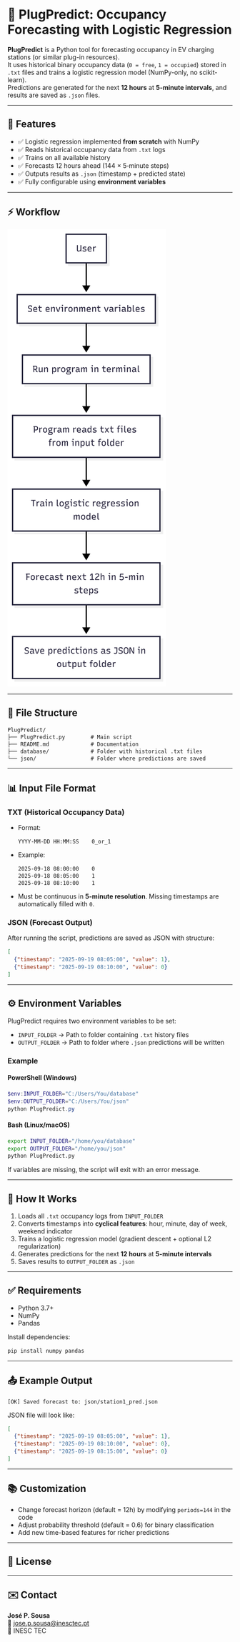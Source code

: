 # 🔌 PlugPredict: Occupancy Forecasting with Logistic Regression

**PlugPredict** is a Python tool for forecasting occupancy in EV charging stations (or similar plug-in resources).  
It uses historical binary occupancy data (`0 = free`, `1 = occupied`) stored in `.txt` files and trains a logistic regression model (NumPy-only, no scikit-learn).  
Predictions are generated for the next **12 hours** at **5-minute intervals**, and results are saved as `.json` files.

---

## 📌 Features

- ✅ Logistic regression implemented **from scratch** with NumPy  
- ✅ Reads historical occupancy data from `.txt` logs  
- ✅ Trains on all available history  
- ✅ Forecasts 12 hours ahead (144 × 5‑minute steps)  
- ✅ Outputs results as `.json` (timestamp + predicted state)  
- ✅ Fully configurable using **environment variables**  

---


## ⚡ Workflow

![PlugPredict Flowchart](docs/flowchart.png)

---

## 📁 File Structure

```
PlugPredict/
├── PlugPredict.py        # Main script
├── README.md             # Documentation
├── database/             # Folder with historical .txt files
└── json/                 # Folder where predictions are saved
```

---

## 📊 Input File Format

### TXT (Historical Occupancy Data)
- Format:  
  ```
  YYYY-MM-DD HH:MM:SS 	 0_or_1
  ```
- Example:
  ```
  2025-09-18 08:00:00    0
  2025-09-18 08:05:00    1
  2025-09-18 08:10:00    1
  ```
- Must be continuous in **5-minute resolution**. Missing timestamps are automatically filled with `0`.

### JSON (Forecast Output)
After running the script, predictions are saved as JSON with structure:
```json
[
  {"timestamp": "2025-09-19 08:05:00", "value": 1},
  {"timestamp": "2025-09-19 08:10:00", "value": 0}
]
```

---

## ⚙️ Environment Variables

PlugPredict requires two environment variables to be set:

- `INPUT_FOLDER` → Path to folder containing `.txt` history files  
- `OUTPUT_FOLDER` → Path to folder where `.json` predictions will be written  

### Example

#### PowerShell (Windows)
```powershell
$env:INPUT_FOLDER="C:/Users/You/database"
$env:OUTPUT_FOLDER="C:/Users/You/json"
python PlugPredict.py
```

#### Bash (Linux/macOS)
```bash
export INPUT_FOLDER="/home/you/database"
export OUTPUT_FOLDER="/home/you/json"
python PlugPredict.py
```

If variables are missing, the script will exit with an error message.

---

## 🚀 How It Works

1. Loads all `.txt` occupancy logs from `INPUT_FOLDER`  
2. Converts timestamps into **cyclical features**: hour, minute, day of week, weekend indicator  
3. Trains a logistic regression model (gradient descent + optional L2 regularization)  
4. Generates predictions for the next **12 hours** at **5-minute intervals**  
5. Saves results to `OUTPUT_FOLDER` as `.json`  

---

## ✅ Requirements

- Python 3.7+  
- NumPy  
- Pandas  

Install dependencies:
```bash
pip install numpy pandas
```

---

## 📤 Example Output

```
[OK] Saved forecast to: json/station1_pred.json
```

JSON file will look like:
```json
[
  {"timestamp": "2025-09-19 08:05:00", "value": 1},
  {"timestamp": "2025-09-19 08:10:00", "value": 0},
  {"timestamp": "2025-09-19 08:15:00", "value": 0}
]
```

---

## 📚 Customization

- Change forecast horizon (default = 12h) by modifying `periods=144` in the code  
- Adjust probability threshold (default = 0.6) for binary classification  
- Add new time-based features for richer predictions  

---

## 📜 License


---

## ✉️ Contact

**José P. Sousa**  
📧 jose.p.sousa@inesctec.pt  
🏢 INESC TEC
